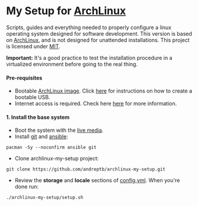 My Setup for [ArchLinux](https://www.archlinux.org/)
==========

Scripts, guides and everything needed to properly configure a linux operating system designed for software development. This version is based on [ArchLinux](https://www.archlinux.org/), and is not designed for unattended installations. This project is licensed under [MIT](LICENSE).

**Important:** It's a good practice to test the installation procedure in a virtualized environment before going to the real thing.

#### Pre-requisites
- Bootable [ArchLinux image](https://www.archlinux.org/download/). Click [here](https://wiki.archlinux.org/index.php/USB_flash_installation_media) for instructions on how to create a bootable USB.
- Internet access is required. Check here [here](https://wiki.archlinux.org/index.php/beginners%27_guide#Establish_an_internet_connection) for more information.

#### 1. Install the base system

- Boot the system with the [live media](https://www.archlinux.org/download/).
- Install [git](https://wiki.archlinux.org/index.php/Git) and [ansible](https://www.archlinux.org/packages/community/any/ansible/):
``` shell
pacman -Sy --noconfirm ansible git
```
- Clone archlinux-my-setup project:
``` shell
git clone https://github.com/andreptb/archlinux-my-setup.git
```
- Review the **storage** and **locale** sections of [config.yml](config.yml). When you're done run:
``` shell
./archlinux-my-setup/setup.sh
```
